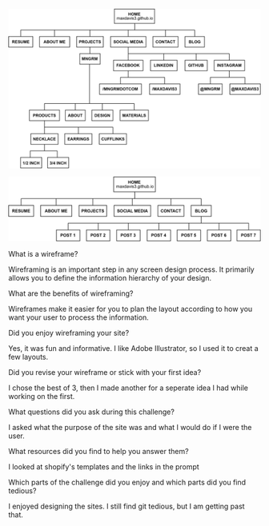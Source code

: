 ![This is (hopefully) an image](imgs/wireframe-index.png)

![This is (hopefully) an image](imgs/wireframe-blog-index.png)

What is a wireframe?

Wireframing is an important step in any screen design process. It primarily allows you to define the information hierarchy of your design.

What are the benefits of wireframing?

Wireframes make it easier for you to plan the layout according to how you want your user to process the information.

Did you enjoy wireframing your site?

Yes, it was fun and informative. I like Adobe Illustrator, so I used it to creat a few layouts.

Did you revise your wireframe or stick with your first idea?

I chose the best of 3, then I made another for a seperate idea I had while working on the first.

What questions did you ask during this challenge?

I asked what the purpose of the site was and what I would do if I were the user.

What resources did you find to help you answer them?

I looked at shopify's templates and the links in the prompt

Which parts of the challenge did you enjoy and which parts did you find tedious?

I enjoyed designing the sites. I still find git tedious, but I am getting past that.